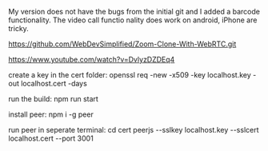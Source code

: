 My version does not have the bugs from the initial git and I added a barcode functionality.
The video call functio nality does work on android,  iPhone are tricky.

https://github.com/WebDevSimplified/Zoom-Clone-With-WebRTC.git

https://www.youtube.com/watch?v=DvlyzDZDEq4

create a key in the cert folder:
openssl req -new -x509 -key localhost.key -out localhost.cert -days

run the build:
npm run start

install peer:
npm i -g peer

run peer in seperate terminal:
cd cert
peerjs --sslkey localhost.key --sslcert localhost.cert  --port 3001